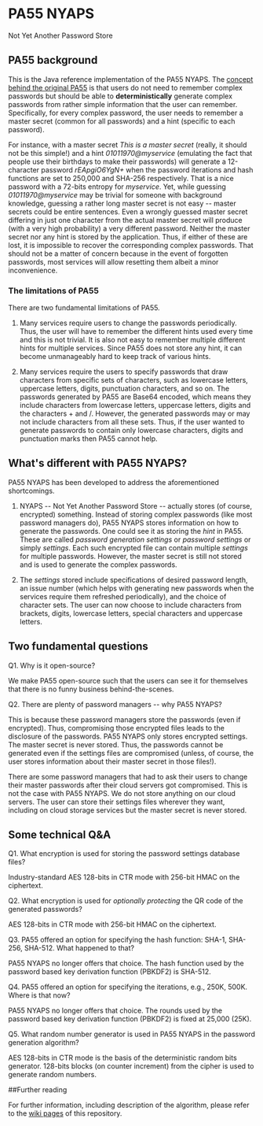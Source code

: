 # PA55 NYAPS
Not Yet Another Password Store

## PA55 background

This is the Java reference implementation of the PA55 NYAPS. The [concept behind the original PA55](http://pa55.github.io/pa55/) is that users do not need to remember complex passwords but should be able to **deterministically** generate complex passwords from rather simple information that the user can remember. Specifically, for every complex password, the user needs to remember a master secret (common for all passwords) and a hint (specific to each password).

For instance, with a master secret _This is a master secret_ (really, it should not be this simple!) and a hint _01011970@myservice_ (emulating the fact that people use their birthdays to make their passwords) will generate a 12-character password _rEApgiO6YgN+_ when the password iterations and hash functions are set to 250,000 and SHA-256 respectively. That is a nice password with a 72-bits entropy for _myservice_. Yet, while guessing _01011970@myservice_ may be trivial for someone with background knowledge, guessing a rather long master secret is not easy -- master secrets could be entire sentences. Even a wrongly guessed master secret differing in just one character from the actual master secret will produce (with a very high probability) a very different password. Neither the master secret nor any hint is stored by the application. Thus, if either of these are lost, it is impossible to recover the corresponding complex passwords. That should not be a matter of concern because in the event of forgotten passwords, most services will allow resetting them albeit a minor inconvenience.

### The limitations of PA55

There are two fundamental limitations of PA55.

1. Many services require users to change the passwords periodically. Thus, the user will have to remember the different hints used every time and this is not trivial. It is also not easy to remember multiple different hints for multiple services. Since PA55 does not store any hint, it can become unmanageably hard to keep track of various hints.

2. Many services require the users to specify passwords that draw characters from specific sets of characters, such as lowercase letters, uppercase letters, digits, punctuation characters, and so on. The passwords generated by PA55 are Base64 encoded, which means they include characters from lowercase letters, uppercase letters, digits and the characters + and /. However, the generated passwords may or may not include characters from all these sets. Thus, if the user wanted to generate passwords to contain only lowercase characters, digits and punctuation marks then PA55 cannot help.

## What's different with PA55 NYAPS?

PA55 NYAPS has been developed to address the aforementioned shortcomings.

1. NYAPS -- Not Yet Another Password Store -- actually stores (of course, encrypted) something. Instead of storing complex passwords (like most password managers do), PA55 NYAPS stores information on how to generate the passwords. One could see it as storing the _hint_ in PA55. These are called _password generation settings_ or _password settings_ or simply _settings_. Each such encrypted file can contain multiple _settings_ for multiple passwords. However, the master secret is still not stored and is used to generate the complex passwords.

2. The _settings_ stored include specifications of desired password length, an issue number (which helps with generating new passwords when the services require them refreshed periodically), and the choice of character sets. The user can now choose to include characters from brackets, digits, lowercase letters, special characters and uppercase letters.

## Two fundamental questions

Q1. Why is it open-source?

We make PA55 open-source such that the users can see it for themselves that there is no funny business behind-the-scenes.

Q2. There are plenty of password managers -- why PA55 NYAPS?

This is because these password managers store the passwords (even if encrypted). Thus, compromising those encrypted files leads to the disclosure of the passwords. PA55 NYAPS only stores encrypted settings. The master secret is never stored. Thus, the passwords cannot be generated even if the settings files are compromised (unless, of course, the user stores information about their master secret in those files!).

There are some password managers that had to ask their users to change their master passwords after their cloud servers got compromised. This is not the case with PA55 NYAPS. We do not store anything on our cloud servers. The user can store their settings files wherever they want, including on cloud storage services but the master secret is never stored.

## Some technical Q&A

Q1. What encryption is used for storing the password settings database files?

Industry-standard AES 128-bits in CTR mode with 256-bit HMAC on the ciphertext.

Q2. What encryption is used for _optionally protecting_ the QR code of the generated passwords?

AES 128-bits in CTR mode with 256-bit HMAC on the ciphertext.

Q3. PA55 offered an option for specifying the hash function: SHA-1, SHA-256, SHA-512. What happened to that?

PA55 NYAPS no longer offers that choice. The hash function used by the password based key derivation function (PBKDF2) is SHA-512.

Q4. PA55 offered an option for specifying the iterations, e.g., 250K, 500K. Where is that now?

PA55 NYAPS no longer offers that choice. The rounds used by the password based key derivation function (PBKDF2) is fixed at 25,000 (25K).

Q5. What random number generator is used in PA55 NYAPS in the password generation algorithm?

AES 128-bits in CTR mode is the basis of the deterministic random bits generator. 128-bits blocks (on counter increment) from the cipher is used to generate random numbers.

##Further reading

For further information, including description of the algorithm, please refer to the [wiki pages](https://github.com/pa55/pa55nyaps/wiki) of this repository.